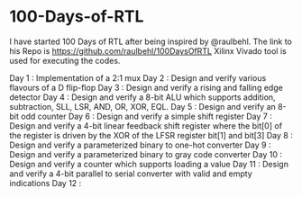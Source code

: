 # 100-Days-of-RTL

I have started 100 Days of RTL after being inspired by @raulbehl. The link to his Repo is https://github.com/raulbehl/100DaysOfRTL
Xilinx Vivado tool is used for executing the codes.

Day 1 : Implementation of a 2:1 mux
Day 2 : Design and verify various flavours of a D flip-flop
Day 3 : Design and verify a rising and falling edge detector
Day 4 : Design and verify a 8-bit ALU which supports addition, subtraction, SLL, LSR, AND, OR, XOR, EQL.
Day 5 : Design and verify an 8-bit odd counter
Day 6 : Design and verify a simple shift register
Day 7 : Design and verify a 4-bit linear feedback shift register where the bit[0] of the register is driven by the XOR of the LFSR register bit[1] and bit[3]
Day 8 : Design and verify a parameterized binary to one-hot converter
Day 9 : Design and verify a parameterized binary to gray code converter
Day 10 : Design and verify a counter which supports loading a value
Day 11 : Design and verify a 4-bit parallel to serial converter with valid and empty indications
Day 12 :
